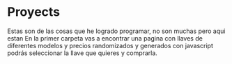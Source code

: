 # Proyects
Estas son de las cosas que he logrado programar, no son muchas pero aqui estan
En la primer carpeta vas a encontrar una pagina con llaves de diferentes modelos y precios randomizados y generados con javascript
podrás seleccionar la llave que quieres y comprarla.
